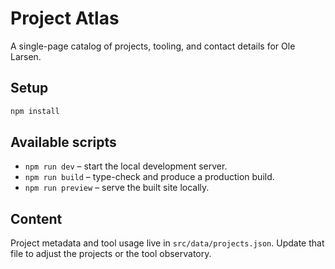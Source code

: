 # Project Atlas

A single-page catalog of projects, tooling, and contact details for Ole Larsen.

## Setup

```bash
npm install
```

## Available scripts

- `npm run dev` – start the local development server.
- `npm run build` – type-check and produce a production build.
- `npm run preview` – serve the built site locally.

## Content

Project metadata and tool usage live in `src/data/projects.json`. Update that file to adjust the projects or the tool observatory.
